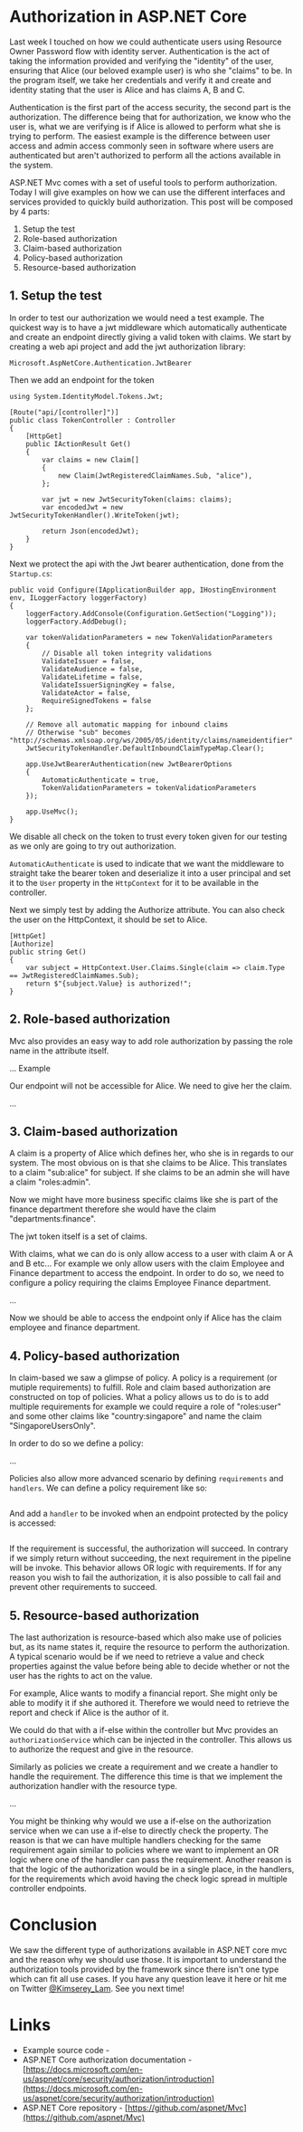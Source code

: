 # Authorization in ASP.NET Core

Last week I touched on how we could authenticate users using Resource Owner Password flow with identity server. Authentication is the act of taking the information provided and verifying the "identity" of the user, ensuring that Alice (our beloved example user) is who she "claims" to be.
In the program itself, we take her credentials and verify it and create and identity stating that the user is Alice and has claims A, B and C.

Authentication is the first part of the access security, the second part is the authorization. The difference being that for authorization, we know who the user is, what we are verifying is if Alice is allowed to perform what she is trying to perform. The easiest example is the difference between user access and admin access commonly seen in software where users are authenticated but aren't authorized to perform all the actions available in the system.

ASP.NET Mvc comes with a set of useful tools to perform authorization. Today I will give examples on how we can use the different interfaces and services provided to quickly build authorization.
This post will be composed by 4 parts:

1. Setup the test
2. Role-based authorization
3. Claim-based authorization
4. Policy-based authorization
5. Resource-based authorization

## 1. Setup the test

In order to test our authorization we would need a test example.
The quickest way is to have a jwt middleware which automatically authenticate and create an endpoint directly giving a valid token with claims. We start by creating a web api project and add the jwt authorization library:

```
Microsoft.AspNetCore.Authentication.JwtBearer
```

Then we add an endpoint for the token

```
using System.IdentityModel.Tokens.Jwt;

[Route("api/[controller]")]
public class TokenController : Controller
{
    [HttpGet]
    public IActionResult Get()
    {
        var claims = new Claim[]
        {
            new Claim(JwtRegisteredClaimNames.Sub, "alice"),
        };

        var jwt = new JwtSecurityToken(claims: claims);
        var encodedJwt = new JwtSecurityTokenHandler().WriteToken(jwt);

        return Json(encodedJwt);
    }
}
```

Next we protect the api with the Jwt bearer authentication, done from the `Startup.cs`:

```
public void Configure(IApplicationBuilder app, IHostingEnvironment env, ILoggerFactory loggerFactory)
{
    loggerFactory.AddConsole(Configuration.GetSection("Logging"));
    loggerFactory.AddDebug();

    var tokenValidationParameters = new TokenValidationParameters
    {
        // Disable all token integrity validations
        ValidateIssuer = false,
        ValidateAudience = false,
        ValidateLifetime = false,
        ValidateIssuerSigningKey = false,
        ValidateActor = false,
        RequireSignedTokens = false
    };

    // Remove all automatic mapping for inbound claims
    // Otherwise "sub" becomes "http://schemas.xmlsoap.org/ws/2005/05/identity/claims/nameidentifier"
    JwtSecurityTokenHandler.DefaultInboundClaimTypeMap.Clear();

    app.UseJwtBearerAuthentication(new JwtBearerOptions
    {
        AutomaticAuthenticate = true,
        TokenValidationParameters = tokenValidationParameters
    });

    app.UseMvc();
}
``` 

We disable all check on the token to trust every token given for our testing as we only are going to try out authorization.

`AutomaticAuthenticate` is used to indicate that we want the middleware to straight take the bearer token and deserialize it into a user principal and set it to the `User` property in the `HttpContext` for it to be available in the controller. 

Next we simply test by adding the Authorize attribute. You can also check the user on the HttpContext, it should be set to Alice.

```
[HttpGet]
[Authorize]
public string Get()
{
    var subject = HttpContext.User.Claims.Single(claim => claim.Type == JwtRegisteredClaimNames.Sub);
    return $"{subject.Value} is authorized!";
}
```

## 2. Role-based authorization

Mvc also provides an easy way to add role authorization by passing the role name in the attribute itself.

... Example

Our endpoint will not be accessible for Alice. We need to give her the claim.

...

## 3. Claim-based authorization

A claim is a property of Alice which defines her, who she is in regards to our system.
The most obvious on is that she claims to be Alice. This translates to a claim "sub:alice" for subject.
If she claims to be an admin she will have a claim "roles:admin".

Now we might have more business specific claims like she is part of the finance department therefore she would have the claim "departments:finance".

The jwt token itself is a set of claims.

With claims, what we can do is only allow access to a user with claim A or A and B etc... For example we only allow users with the claim Employee and Finance department to access the endpoint.
In order to do so, we need to configure a policy requiring the claims Employee Finance department.

...

Now we should be able to access the endpoint only if Alice has the claim employee and finance department.

## 4. Policy-based authorization

In claim-based we saw a glimpse of policy. A policy is a requirement (or mutiple requirements) to fulfill.
Role and claim based authorization are constructed on top of policies. What a policy allows us to do is to add multiple requirements for example we could require a role of "roles:user" and some other claims like "country:singapore" and name the claim "SingaporeUsersOnly".

In order to do so we define a policy:

...

Policies also allow more advanced scenario by defining `requirements` and `handlers`.
We can define a policy requirement like so:

```
```

And add a `handler` to be invoked when an endpoint protected by the policy is accessed:

```
```

If the requirement is successful, the authorization will succeed. In contrary if we simply return without succeeding, the next requirement in the pipeline will be invoke. This behavior allows OR logic with requirements.
If for any reason you wish to fail the authorization, it is also possible to call fail and prevent other requirements to succeed.

## 5. Resource-based authorization

The last authorization is resource-based which also make use of policies but, as its name states it, require the resource to perform the authorization.
A typical scenario would be if we need to retrieve a value and check properties against the value before being able to decide whether or not the user has the rights to act on the value.

For example, Alice wants to modify a financial report. She might only be able to modify it if she authored it. Therefore we would need to retrieve the report and check if Alice is the author of it.

We could do that with a if-else within the controller but Mvc provides an `authorizationService` which can be injected in the controller.
This allows us to authorize the request and give in the resource.

Similarly as policies we create a requirement and we create a handler to handle the requirement. The difference this time is that we implement the authorization handler with the resource type.

...

You might be thinking why would we use a if-else on the authorization service when we can use a if-else to directly check the property. The reason is that we can have multiple handlers checking for the same requirement again similar to policies where we want to implement an OR logic where one of the handler can pass the requirement. Another reason is that the logic of the authorization would be in a single place, in the handlers, for the requirements which avoid having the check logic spread in multiple controller endpoints.

# Conclusion

We saw the different type of authorizations available in ASP.NET core mvc and the reason why we should use those. It is important to understand the authorization tools provided by the framework since there isn't one type which can fit all use cases. If you have any question leave it here or hit me on Twitter [@Kimserey_Lam](https://twitter.com/Kimserey_Lam). See you next time!

# Links

- Example source code - []()
- ASP.NET Core authorization documentation - [https://docs.microsoft.com/en-us/aspnet/core/security/authorization/introduction](https://docs.microsoft.com/en-us/aspnet/core/security/authorization/introduction)
- ASP.NET Core repository - [https://github.com/aspnet/Mvc](https://github.com/aspnet/Mvc)